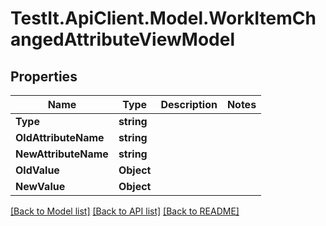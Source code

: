 # TestIt.ApiClient.Model.WorkItemChangedAttributeViewModel

## Properties

Name | Type | Description | Notes
------------ | ------------- | ------------- | -------------
**Type** | **string** |  | 
**OldAttributeName** | **string** |  | 
**NewAttributeName** | **string** |  | 
**OldValue** | **Object** |  | 
**NewValue** | **Object** |  | 

[[Back to Model list]](../README.md#documentation-for-models) [[Back to API list]](../README.md#documentation-for-api-endpoints) [[Back to README]](../README.md)


